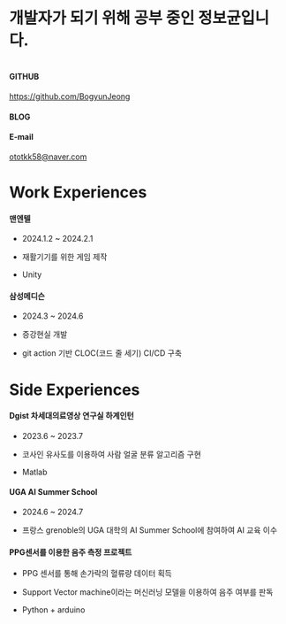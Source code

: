 # 개발자가 되기 위해 공부 중인 정보균입니다.

# 

#### GITHUB  
https://github.com/BogyunJeong

#### BLOG

#### E-mail    
ototkk58@naver.com

# Work Experiences

#### 맨엔텔

- 2024.1.2 ~ 2024.2.1

- 재활기기를 위한 게임 제작

- Unity



#### 삼성메디슨

- 2024.3 ~ 2024.6

- 증강현실 개발

- git action 기반 CLOC(코드 줄 세기) CI/CD 구축







# Side Experiences

#### Dgist 차세대의료영상 연구실 하계인턴

- 2023.6 ~ 2023.7

- 코사인 유사도를 이용하여 사람 얼굴 분류 알고리즘 구현

- Matlab

#### UGA AI Summer School

- 2024.6 ~ 2024.7

- 프랑스 grenoble의 UGA 대학의 AI Summer School에 참여하여 AI 교육 이수

#### PPG센서를 이용한 음주 측정 프로젝트

- PPG 센서를 통해 손가락의 혈류량 데이터 획득

- Support Vector machine이라는 머신러닝 모델을 이용하여 음주 여부를 판독

- Python + arduino
